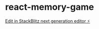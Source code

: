 # react-memory-game

[Edit in StackBlitz next generation editor ⚡️](https://stackblitz.com/~/github.com/EngrEli/react-memory-game)